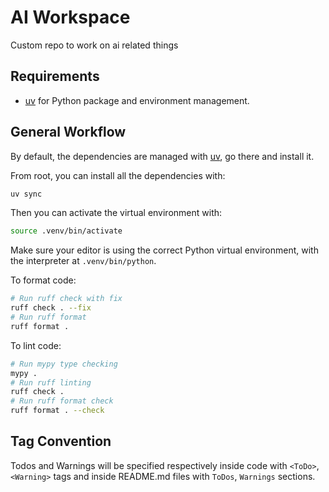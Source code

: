 # AI Workspace

Custom repo to work on ai related things

## Requirements

* [uv](https://docs.astral.sh/uv/) for Python package and environment management.

## General Workflow

By default, the dependencies are managed with [uv](https://docs.astral.sh/uv/), go there and install it.

From root, you can install all the dependencies with:

```bash
uv sync
```

Then you can activate the virtual environment with:

```bash
source .venv/bin/activate
```

Make sure your editor is using the correct Python virtual environment, with the interpreter at `.venv/bin/python`.

To format code:

```bash
# Run ruff check with fix
ruff check . --fix
# Run ruff format
ruff format .
```

To lint code:

```bash
# Run mypy type checking
mypy .
# Run ruff linting
ruff check .
# Run ruff format check
ruff format . --check
```

## Tag Convention

Todos and Warnings will be specified respectively inside code with `<ToDo>`, `<Warning>` tags and inside README.md files with `ToDos`, `Warnings` sections.
